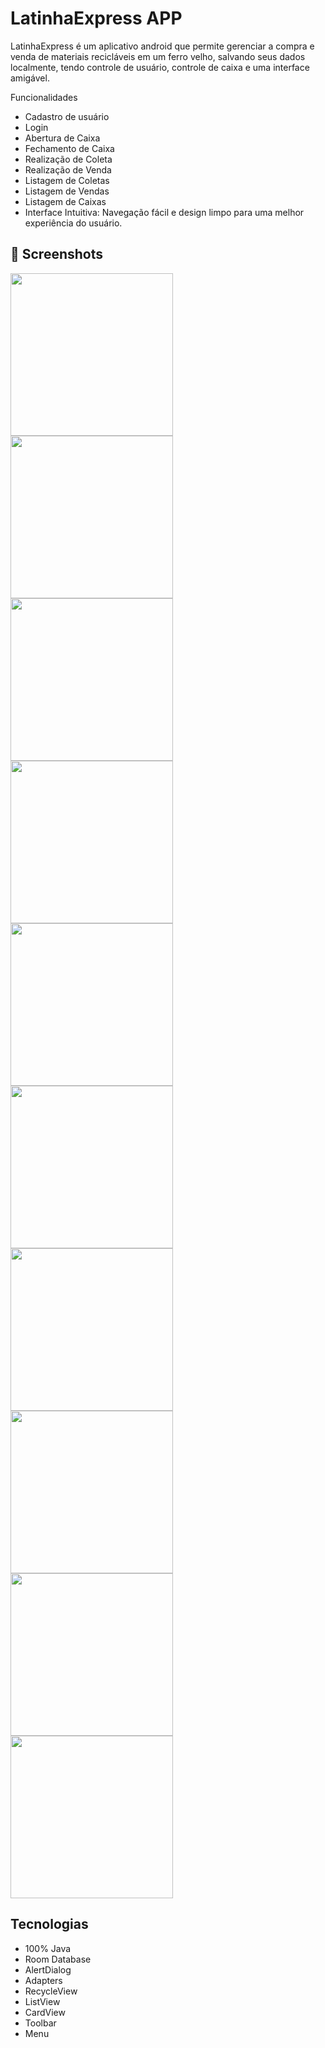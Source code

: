 # LatinhaExpress APP
LatinhaExpress é um aplicativo android que permite gerenciar a compra e venda de materiais recicláveis em um ferro velho, salvando seus dados localmente, tendo controle de usuário, controle de caixa e uma interface amigável.

Funcionalidades
- Cadastro de usuário
- Login
- Abertura de Caixa
- Fechamento de Caixa
- Realização de Coleta
- Realização de Venda 
- Listagem de Coletas
- Listagem de Vendas
- Listagem de Caixas
- Interface Intuitiva: Navegação fácil e design limpo para uma melhor experiência do usuário.

## :camera_flash: Screenshots
<!-- You can add more screenshots here if you like -->
<img src="https://github.com/JoaoVitor-Dev/LatinhaExpress/assets/001" width=260/>
<img src="https://github.com/JoaoVitor-Dev/LatinhaExpress/assets/002" width=260/> 
<img src="https://github.com/JoaoVitor-Dev/LatinhaExpress/assets/003" width=260/>
<img src="https://github.com/JoaoVitor-Dev/LatinhaExpress/assets/004" width=260/>
<img src="https://github.com/JoaoVitor-Dev/LatinhaExpress/assets/005" width=260/>
<img src="https://github.com/JoaoVitor-Dev/LatinhaExpress/assets/006" width=260/>
<img src="https://github.com/JoaoVitor-Dev/LatinhaExpress/assets/007" width=260/>
<img src="https://github.com/JoaoVitor-Dev/LatinhaExpress/assets/008" width=260/>
<img src="https://github.com/JoaoVitor-Dev/LatinhaExpress/assets/009" width=260/>
<img src="https://github.com/JoaoVitor-Dev/LatinhaExpress/assets/010" width=260/>


## Tecnologias
- 100% Java
- Room Database
- AlertDialog
- Adapters
- RecycleView
- ListView
- CardView
- Toolbar
- Menu
